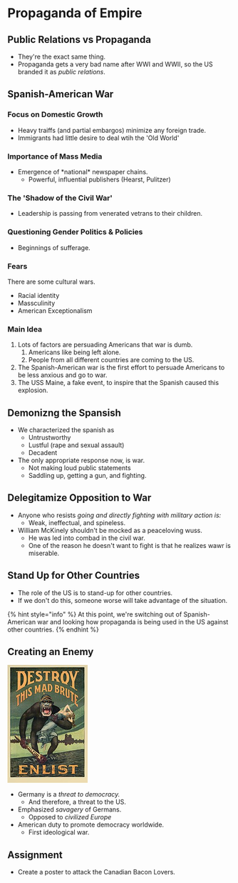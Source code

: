 # Propaganda of Empire

## Public Relations vs Propaganda

* They're the exact same thing.
* Propaganda gets a very bad name after WWI and WWII, so the US branded it as _public relations_.

## Spanish-American War

### Focus on Domestic Growth

* Heavy traiffs \(and partial embargos\) minimize any foreign trade.
* Immigrants had little desire to deal wtih the 'Old World'

### Importance of Mass Media

* Emergence of \*national\* newspaper chains. 
  * Powerful, influential publishers \(Hearst, Pulitzer\)

### The 'Shadow of the Civil War'

* Leadership is passing from venerated vetrans to their children.

### Questioning Gender Politics & Policies

* Beginnings of sufferage.

### Fears

There are some cultural wars. 

* Racial identity
* Massculinity
* American Exceptionalism

### Main Idea

1. Lots of factors are persuading Americans that war is dumb.
   1. Americans like being left alone.
   2. People from all different countries are coming to the US.
2. The Spanish-American war is the first effort to persuade Americans to be less anxious and go to war.
3. The USS Maine, a fake event, to inspire that the Spanish caused this explosion.

## Demonizng the Spansish

* We characterized the spanish as
  * Untrustworthy
  * Lustful \(rape and sexual assault\)
  * Decadent
* The only appropriate response now, is war.
  * Not making loud public statements
  * Saddling up, getting a gun, and fighting.

## Delegitamize Opposition to War

* Anyone who resists _going and directly fighting with military action is:_
  * Weak, ineffectual, and spineless.
* William McKinely shouldn't be mocked as a peaceloving wuss.
  * He was led into combad in the civil war.
  * One of the reason he doesn't want to fight is that he realizes wawr is miserable.

## Stand Up for Other Countries

* The role of the US is to stand-up for other countries.
* If we don't do this, someone worse will take advantage of the situation.

{% hint style="info" %}
At this point, we're switching out of Spanish-American war and looking how propaganda is being used in the US against other countries.
{% endhint %}

## Creating an Enemy

![](../../.gitbook/assets/image%20%28412%29.png)

* Germany is a _threat to democracy._
  * And therefore, a threat to the US.
* Emphasized _savagery_ of Germans.
  * Opposed to _civilized Europe_
* American duty to promote democracy worldwide.
  * First ideological war.

## Assignment

* Create a poster to attack the Canadian Bacon Lovers.

